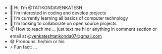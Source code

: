 - 👋 Hi, I’m @TATIKONDAVENKATESH
- 👀 I’m interested in coding and develop projects
- 🌱 I’m currently learning all basics of computer technology
- 💞️ I’m looking to collaborate on open source projects
- 📫 How to reach me ... just text me hi or anything in comment section or email at @venkateshtatikonda07@gmail.com
- 😄 Pronouns: he/him or his 
- ⚡ Fun fact: ...

<!---
TATIKONDAVENKATESH/TATIKONDAVENKATESH is a ✨ special ✨ repository because its `README.md` (this file) appears on your GitHub profile.
You can click the Preview link to take a look at your changes.
--->
